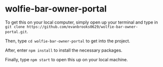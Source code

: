 # wolfie-bar-owner-portal

To get this on your local computer, simply open up your terminal and type in `git clone https://github.com/evanbrooks0629/wolfie-bar-owner-portal.git`.

Then, type `cd wolfie-bar-owner-portal` to get into the project. 

After, enter `npm install` to install the necessary packages.

Finally, type `npm start` to open this up on your local machine.
